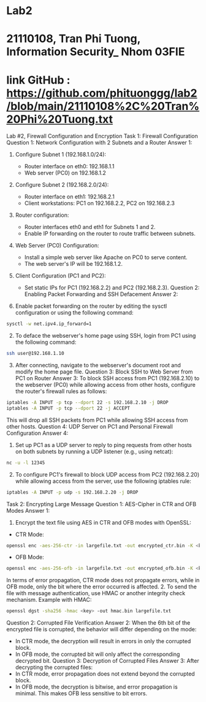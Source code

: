 # Lab2 

#  21110108, Tran Phi Tuong, Information Security_ Nhom 03FIE
# link GitHub : https://github.com/phituonggg/lab2/blob/main/21110108%2C%20Tran%20Phi%20Tuong.txt

Lab #2, Firewall Configuration and Encryption
Task 1: Firewall Configuration
Question 1: Network Configuration with 2 Subnets and a Router
Answer 1:
1. Configure Subnet 1 (192.168.1.0/24):
   - Router interface on eth0: 192.168.1.1
   - Web server (PC0) on 192.168.1.2
   
2. Configure Subnet 2 (192.168.2.0/24):
   - Router interface on eth1: 192.168.2.1
   - Client workstations: PC1 on 192.168.2.2, PC2 on 192.168.2.3

3. Router configuration:
   - Router interfaces eth0 and eth1 for Subnets 1 and 2.
   - Enable IP forwarding on the router to route traffic between subnets.

4. Web Server (PC0) Configuration:
   - Install a simple web server like Apache on PC0 to serve content.
   - The web server's IP will be 192.168.1.2.

5. Client Configuration (PC1 and PC2):
   - Set static IPs for PC1 (192.168.2.2) and PC2 (192.168.2.3).
Question 2: Enabling Packet Forwarding and SSH Defacement
Answer 2:
1. Enable packet forwarding on the router by editing the sysctl configuration or using the following command:
```sh
sysctl -w net.ipv4.ip_forward=1
```
2. To deface the webserver's home page using SSH, login from PC1 using the following command:
```sh
ssh user@192.168.1.10
```
3. After connecting, navigate to the webserver's document root and modify the home page file.
Question 3: Block SSH to Web Server from PC1 on Router
Answer 3:
To block SSH access from PC1 (192.168.2.10) to the webserver (PC0) while allowing access from other hosts, configure the router's firewall rules as follows:
```sh
iptables -A INPUT -p tcp --dport 22 -s 192.168.2.10 -j DROP
iptables -A INPUT -p tcp --dport 22 -j ACCEPT
```
This will drop all SSH packets from PC1 while allowing SSH access from other hosts.
Question 4: UDP Server on PC1 and Personal Firewall Configuration
Answer 4:
1. Set up PC1 as a UDP server to reply to ping requests from other hosts on both subnets by running a UDP listener (e.g., using netcat):
```sh
nc -u -l 12345
```
2. To configure PC1's firewall to block UDP access from PC2 (192.168.2.20) while allowing access from the server, use the following iptables rule:
```sh
iptables -A INPUT -p udp -s 192.168.2.20 -j DROP
```
Task 2: Encrypting Large Message
Question 1: AES-Cipher in CTR and OFB Modes
Answer 1:
1. Encrypt the text file using AES in CTR and OFB modes with OpenSSL:
- CTR Mode:
```sh
openssl enc -aes-256-ctr -in largefile.txt -out encrypted_ctr.bin -K <key> -iv <iv>
```
- OFB Mode:
```sh
openssl enc -aes-256-ofb -in largefile.txt -out encrypted_ofb.bin -K <key> -iv <iv>
```
In terms of error propagation, CTR mode does not propagate errors, while in OFB mode, only the bit where the error occurred is affected.
2. To send the file with message authentication, use HMAC or another integrity check mechanism. Example with HMAC:
```sh
openssl dgst -sha256 -hmac <key> -out hmac.bin largefile.txt
```
Question 2: Corrupted File Verification
Answer 2:
When the 6th bit of the encrypted file is corrupted, the behavior will differ depending on the mode:
- In CTR mode, the decryption will result in errors in only the corrupted block.
- In OFB mode, the corrupted bit will only affect the corresponding decrypted bit.
Question 3: Decryption of Corrupted Files
Answer 3:
After decrypting the corrupted files:
- In CTR mode, error propagation does not extend beyond the corrupted block.
- In OFB mode, the decryption is bitwise, and error propagation is minimal. This makes OFB less sensitive to bit errors.
